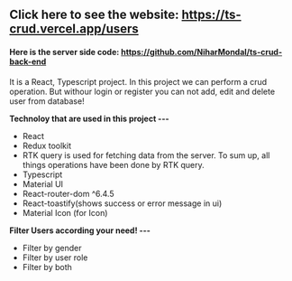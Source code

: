 ## Click here to see the website: https://ts-crud.vercel.app/users

#### Here is the server side code: https://github.com/NiharMondal/ts-crud-back-end

It is a React, Typescript project. In this project we can perform a crud operation. But withour login or register you can not add, edit and delete user from database!

**Technoloy that are used in this project ---**

- React
- Redux toolkit
- RTK query is used for fetching data from the server. To sum up, all things operations have been done by RTK query.
- Typescript
- Material UI
- React-router-dom ^6.4.5
- React-toastify(shows success or error message in ui)
- Material Icon (for Icon)

**Filter Users according your need! ---**

- Filter by gender
- Filter by user role
- Filter by both

